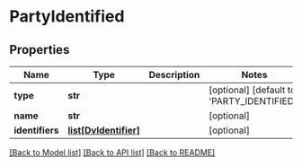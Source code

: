 # PartyIdentified

## Properties
Name | Type | Description | Notes
------------ | ------------- | ------------- | -------------
**type** | **str** |  | [optional] [default to 'PARTY_IDENTIFIED']
**name** | **str** |  | [optional] 
**identifiers** | [**list[DvIdentifier]**](DvIdentifier.md) |  | [optional] 

[[Back to Model list]](../README.md#documentation-for-models) [[Back to API list]](../README.md#documentation-for-api-endpoints) [[Back to README]](../README.md)

